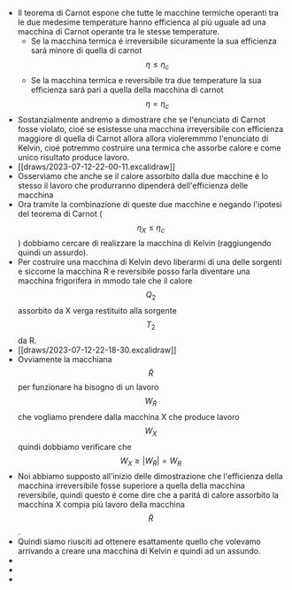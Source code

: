 - Il teorema di Carnot espone che tutte le macchine termiche operanti tra le due medesime temperature hanno efficienca al piú uguale ad una macchina di Carnot operante tra le stesse temperature.
	- Se la macchina termica é irreversibile sicuramente la sua efficienza sará minore di quella di carnot $$\eta \leq \eta_c$$
	- Se la macchina termica e reversibile tra due temperature la sua efficienza sará pari a quella della macchina di carnot $$\eta = \eta_c$$
- Sostanzialmente andremo a dimostrare che se l'enunciato di Carnot fosse violato, cioé se esistesse una macchina irreversibile con efficienza maggiore di quella di Carnot allora allora violeremmmo l'enunciato di Kelvin, cioé potremmo costruire una termica che assorbe calore e come unico risultato produce lavoro.
- [[draws/2023-07-12-22-00-11.excalidraw]]
- Osserviamo che anche se il calore assorbito dalla due macchine é lo stesso il lavoro che produrranno dipenderá dell'efficienza delle macchina
- Ora tramite la combinazione di queste due macchine e negando l'ipotesi del teorema di Carnot ($$\eta_X \leq \eta_c$$) dobbiamo cercare di realizzare la macchina di Kelvin (raggiungendo quindi un assurdo).
- Per costruire una macchina di Kelvin devo liberarmi di una delle sorgenti e siccome la macchina R e reversibile posso farla diventare una macchina frigorifera in mmodo tale che il calore $$Q_2$$ assorbito da X verga restituito alla sorgente $$T_2$$ da R.
- [[draws/2023-07-12-22-18-30.excalidraw]]
- Ovviamente la macchiana $$\tilde R$$ per funzionare ha bisogno di un lavoro $$W_{\tilde R}$$ che vogliamo prendere dalla macchina X che produce lavoro $$W_X$$ quindi dobbiamo verificare che $$W_X \geq |W_{\tilde R}| = W_R$$
- Noi abbiamo supposto all'inizio delle dimostrazione che l'efficienza della macchina irreversibile fosse superiore a quella della macchina reversibile, quindi questo é come dire che a paritá di calore assorbito la macchina X compia piú lavoro della macchina $$\tilde R$$.
- Quindi siamo riusciti ad ottenere esattamente quello che volevamo arrivando a creare una macchina di Kelvin e quindi ad un assundo.
-
-
-